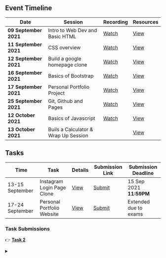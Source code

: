 ## Event Timeline

|Date|Session|Recording|Resources|
|------------|--------------|--------|-------|
|**09 September 2021**|Intro to Web Dev and Basic HTML|[Watch](https://youtu.be/xx_M5u2LgYc)|[View](/part1/README.md)|
|**11 September 2021**|CSS overview|[Watch](https://youtu.be/dsfgHjP7pJU)|[View](/part2/README.md)|
|**12 September 2021**|Build a google homepage clone|[Watch](https://youtu.be/JwnKASD1wkA)|[View](/part3/README.md)|
|**16 September 2021**|Basics of Bootstrap|[Watch](https://youtu.be/RFoQiybhcfg)|[View](/part4/README.md)|
|**17 September 2021**|Personal Portfolio Project|[Watch](https://youtu.be/9uaHEHYastU)|[View](/part5/README.md)|
|**25 September 2021**|Git, Github and Pages|[Watch](https://youtu.be/QGhSGqmiwL0)|[View](/part6/README.md)|
|**12 October 2021**|Basics of Javascript|[Watch](https://youtu.be/vN8FTzZWIfk)|[View](/part7/README.md)|
|**13 October 2021**|Buils a Calculator & Wrap Up Session||[View](/part8/README.md)|


## Tasks

|Time|Task|Details|Submission Link|Submission Deadline|
|-----|-----|-----|-----|-----|
|13-15 September|Instagram Login Page Clone|[View](/task1/README.md)|[Submit](https://bit.ly/task-1-lbscek)|15 Sep 2021 **11:59PM**
|17-24 September|Personal Portfolio Website|[View](/task2/README.md)|[Submit](https://forms.gle/mtv6EYoCTQm3byFf8)|Extended due to exams|

### Task Submissions
 👉 **[Task 2](https://github.com/tinkerhublbsce/web-foundry-portfolio-projects)**

<details><summary></summary>Thank You<script async src="https://cdn.splitbee.io/sb.js"></script></details>
